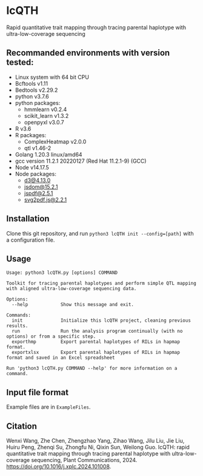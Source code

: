 # lcQTH

Rapid quantitative trait mapping through tracing parental haplotype with ultra-low-coverage sequencing

## Recommanded environments with version tested:

+ Linux system with 64 bit CPU
+ Bcftools v1.11
+ Bedtools v2.29.2
+ python v3.7.6
+ python packages:
  + hmmlearn v0.2.4
  + scikit_learn v1.3.2
  + openpyxl v3.0.7
+ R v3.6
+ R packages:
  + ComplexHeatmap v2.0.0
  + qtl v1.46-2
+ Golang 1.20.3 linux/amd64
+ gcc version 11.2.1 20220127 (Red Hat 11.2.1-9) (GCC)
+ Node v14.17.5
+ Node packages:
  + d3@4.13.0
  + jsdom@15.2.1
  + jspdf@2.5.1
  + svg2pdf.js@2.2.1

## Installation

Clone this git repository, and run `python3 lcQTH init --config=[path]` with a configuration file.

## Usage

```text
Usage: python3 lcQTH.py [options] COMMAND

Toolkit for tracing parental haplotypes and perform simple QTL mapping with aligned ultra-low-coverage sequencing data.

Options:
  --help            Show this message and exit.

Commands:
  init              Initialize this lcQTH project, cleaning previous results.
  run               Run the analysis program continually (with no options) or from a specific step.
  exporthmp         Export parental haplotypes of RILs in hapmap format.
  exportxlsx        Export parental haplotypes of RILs in hapmap format and saved in an Excel spreadsheet

Run 'python3 lcQTH.py COMMAND --help' for more information on a command.
```

## Input file format

Example files are in `ExampleFiles`.

## Citation

Wenxi Wang, Zhe Chen, Zhengzhao Yang, Zihao Wang, Jilu Liu, Jie Liu, Huiru Peng, Zhenqi Su, Zhongfu Ni, Qixin Sun, Weilong Guo. lcQTH: rapid quantitative trait mapping through tracing parental haplotype with ultra-low-coverage sequencing, Plant Communications, 2024. https://doi.org/10.1016/j.xplc.2024.101008.
